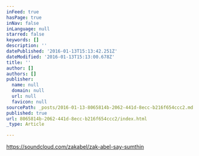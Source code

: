```yaml
---
inFeed: true
hasPage: true
inNav: false
inLanguage: null
starred: false
keywords: []
description: ''
datePublished: '2016-01-13T15:13:42.251Z'
dateModified: '2016-01-13T15:13:00.678Z'
title: ''
author: []
authors: []
publisher:
  name: null
  domain: null
  url: null
  favicon: null
sourcePath: _posts/2016-01-13-8065814b-2062-441d-8ecc-b216f654ccc2.md
published: true
url: 8065814b-2062-441d-8ecc-b216f654ccc2/index.html
_type: Article

---
```

https://soundcloud.com/zakabel/zak-abel-say-sumthin